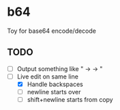 # b64
Toy for base64 encode/decode

## TODO
- [ ] Output something like "<decoded STRING> -> <STRING> -> <encoded STRING>"
- [ ] Live edit on same line
    - [x] Handle backspaces
    - [ ] newline starts over
    - [ ] shift+newline starts from copy
